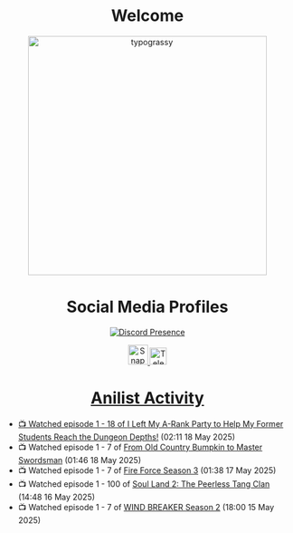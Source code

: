 <div align="center">

# Welcome
<a href="https://github.com/kawarimidoll/typograssy">
    <img alt="typograssy" src="https://typograssy.deno.dev/api?text=%E3%82%88%E3%81%86%E3%81%93%E3%81%9D%E3%81%BF%E3%81%AA%E3%81%95%E3%82%93%20-%20Sheby--&&l0=none&l1=82d9d0&l2=027353&l3=038c4c&l4=01402e&bg=none&frame=none&speed=100&comment=" width="421.99">
</a>

</div>

<div align="center">

# Social Media Profiles

[![Discord Presence](https://lanyard.cnrad.dev/api/612532963938271232)](https://discord.com/users/612532963938271232)


<a href="https://www.snapchat.com/add/a.sheby" title="Snapchat Profile">
    <img src="https://www.freepnglogos.com/uploads/snapchat-logo-png-0.png" width="35" alt="Snapchat Logo" />


<a href="https://t.me/ASheby" title="Telegram Profile">
    <img src="https://www.freepnglogos.com/uploads/telegram-logo-png-0.png" width="30" alt="Telegram Logo" />


</div>

<div align="center">

# Anilist Activity

</div>

<!-- ANILIST_ACTIVITY:start -->

-   📺 Watched episode 1 - 18 of [I Left My A-Rank Party to Help My Former Students Reach the Dungeon Depths!](https://anilist.co/anime/180812) (02:11 18 May 2025)
-   📺 Watched episode 1 - 7 of [From Old Country Bumpkin to Master Swordsman](https://anilist.co/anime/179955) (01:46 18 May 2025)
-   📺 Watched episode 1 - 7 of [Fire Force Season 3](https://anilist.co/anime/149118) (01:38 17 May 2025)
-   📺 Watched episode 1 - 100 of [Soul Land 2: The Peerless Tang Clan](https://anilist.co/anime/137683) (14:48 16 May 2025)
-   📺 Watched episode 1 - 7 of [WIND BREAKER Season 2](https://anilist.co/anime/178680) (18:00 15 May 2025)

<!-- ANILIST_ACTIVITY:end -->
